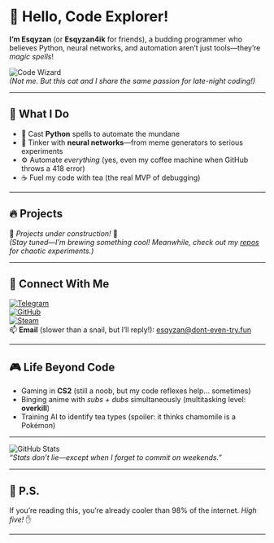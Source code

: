 # 👋 Hello, Code Explorer! 

**I’m Esqyzan** (or **Esqyzan4ik** for friends), a budding programmer who believes Python, neural networks, and automation aren’t just tools—they’re *magic spells*!  

![Code Wizard](https://media.giphy.com/media/LmNwrBhejkK9EFP504/giphy.gif)  
*(Not me. But this cat and I share the same passion for late-night coding!)*  

---

## 🚀 What I Do  

- 🐍 Cast **Python** spells to automate the mundane  
- 🤖 Tinker with **neural networks**—from meme generators to serious experiments  
- ⚙️ Automate *everything* (yes, even my coffee machine when GitHub throws a 418 error)  
- ☕ Fuel my code with tea (the real MVP of debugging)  

---

## 🔥 Projects  

🚧 *Projects under construction!* 🚧  
*(Stay tuned—I’m brewing something cool! Meanwhile, check out my [repos](https://github.com/Esqyzan?tab=repositories) for chaotic experiments.)*  

---

## 📡 Connect With Me  

[![Telegram](https://img.shields.io/badge/-Telegram-0088CC?style=flat&logo=Telegram&logoColor=white)](https://t.me/Esqyzan)  
[![GitHub](https://img.shields.io/badge/GitHub-181717?style=flat&logo=github&logoColor=white)](https://github.com/Esqyzan)  
[![Steam](https://img.shields.io/badge/Steam-000000?style=flat&logo=steam&logoColor=white)](https://steamcommunity.com/id/Esqyzan/)  
📫 **Email** (slower than a snail, but I’ll reply!): [esqyzan@dont-even-try.fun](mailto:esqyzan@dont-even-try.fun)  

---

## 🎮 Life Beyond Code  

- Gaming in **CS2** (still a noob, but my code reflexes help… sometimes)  
- Binging anime with *subs + dubs* simultaneously (multitasking level: **overkill**)  
- Training AI to identify tea types (spoiler: it thinks chamomile is a Pokémon)  

---

![GitHub Stats](https://github-readme-stats.vercel.app/api?username=Esqyzan&show_icons=true&theme=radical)  
*“Stats don’t lie—except when I forget to commit on weekends.”*  

---

## 🚨 P.S.  
If you’re reading this, you’re already cooler than 98% of the internet. *High five!* ✋  

---
